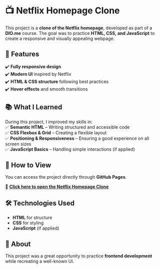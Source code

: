# 📺 Netflix Homepage Clone  

This project is a **clone of the Netflix homepage**, developed as part of a **DIO.me** course. The goal was to practice **HTML, CSS, and JavaScript** to create a responsive and visually appealing webpage.  

## 🚀 Features  
✔️ **Fully responsive design**  
✔️ **Modern UI** inspired by Netflix  
✔️ **HTML & CSS structure** following best practices  
✔️ **Hover effects** and smooth transitions  

## 📚 What I Learned  
During this project, I improved my skills in:  
✅ **Semantic HTML** – Writing structured and accessible code  
✅ **CSS Flexbox & Grid** – Creating a flexible layout  
✅ **Positioning & Responsiveness** – Ensuring a good experience on all screen sizes  
✅ **JavaScript Basics** – Handling simple interactions (if applied)  

## 📄 How to View  
You can access the project directly through **GitHub Pages**.  

🔗 **[Click here to open the Netflix Homepage Clone](https://harllonmartins.github.io/Netflix-Clone/)**  

## 🛠️ Technologies Used  
- **HTML** for structure  
- **CSS** for styling  
- **JavaScript** (if applied)  

## 📌 About  
This project was a great opportunity to practice **frontend development** while recreating a well-known UI.
